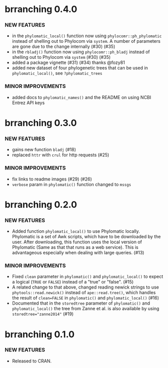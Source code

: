 brranching 0.4.0
================

### NEW FEATURES

* in the `phylomatic_local()` function now using `phylocomr::ph_phylomatic`  instead of shelling out to Phylocom via `system`. A number of parameters are gone due to the change internally (#30) (#35)
* in the `rbladj()` function now using `phylocomr::ph_bladj` instead of shelling out to Phylocom via `system` (#30) (#35)
* added a package vignette (#31) (#34) thanks @fozy81
* added new dataset of four phylogenetic trees that can be used in `phylomatic_local()`, see `?phylomatic_trees`

### MINOR IMPROVEMENTS

* added docs to `phylomatic_names()` and the README on using NCBI Entrez API keys


brranching 0.3.0
================

### NEW FEATURES

* gains new function `bladj`  (#18)
* replaced `httr` with `crul` for http requests (#25)

### MINOR IMPROVEMENTS

* fix links to readme images (#29) (#26)
* `verbose` param in `phylomatic()` function changed to `mssgs`


brranching 0.2.0
================

### NEW FEATURES

* Added function `phylomatic_local()` to use Phylomatic locally. 
Phylomatic is a set of Awk scripts, which have to be downloaded 
by the user. After downloading, this function uses the local version 
of Phylomatic (Same as that that runs as a web service). This is 
advantageous especially when dealing with large queries. (#13)

### MINOR IMPROVEMENTS

* Fixed `clean` parameter in `phylomatic()` and `phylomatic_local()`
to expect a logical (`TRUE` or `FALSE`) instead of a "true" or "false". (#15)
* A related change to that above, changed reading newick strings to use 
`phytools::read.newick()` instead of `ape::read.tree()`, which handles
the result of `clean=FALSE` in `phylomatic()` and `phylomatic_local()` (#16)
* Documented that in the `storedtree` parameter of `phylomatic()` and 
`phylomatic_local()` the tree from Zanne et al. is also available by using
`storedtree="zanne2014"` (#19)


brranching 0.1.0
================

### NEW FEATURES

* Released to CRAN.
